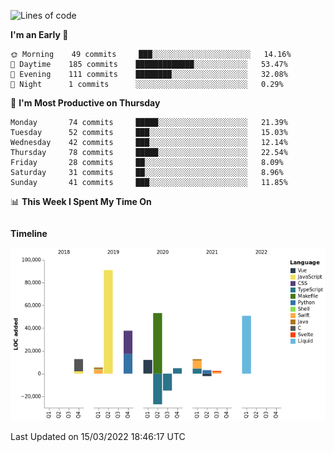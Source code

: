 <!--START_SECTION:waka-->
![Lines of code](https://img.shields.io/badge/From%20Hello%20World%20I%27ve%20Written-242%20Thousand%20lines%20of%20code-blue)

**I'm an Early 🐤** 

```text
🌞 Morning    49 commits     ███░░░░░░░░░░░░░░░░░░░░░░   14.16% 
🌆 Daytime    185 commits    █████████████░░░░░░░░░░░░   53.47% 
🌃 Evening    111 commits    ████████░░░░░░░░░░░░░░░░░   32.08% 
🌙 Night      1 commits      ░░░░░░░░░░░░░░░░░░░░░░░░░   0.29%

```
📅 **I'm Most Productive on Thursday** 

```text
Monday       74 commits     █████░░░░░░░░░░░░░░░░░░░░   21.39% 
Tuesday      52 commits     ███░░░░░░░░░░░░░░░░░░░░░░   15.03% 
Wednesday    42 commits     ███░░░░░░░░░░░░░░░░░░░░░░   12.14% 
Thursday     78 commits     █████░░░░░░░░░░░░░░░░░░░░   22.54% 
Friday       28 commits     ██░░░░░░░░░░░░░░░░░░░░░░░   8.09% 
Saturday     31 commits     ██░░░░░░░░░░░░░░░░░░░░░░░   8.96% 
Sunday       41 commits     ███░░░░░░░░░░░░░░░░░░░░░░   11.85%

```


📊 **This Week I Spent My Time On** 

```text
```

**Timeline**

![Chart not found](https://raw.githubusercontent.com/johann-lr/johann-lr/master/charts/bar_graph.png) 


 Last Updated on 15/03/2022 18:46:17 UTC
<!--END_SECTION:waka-->
